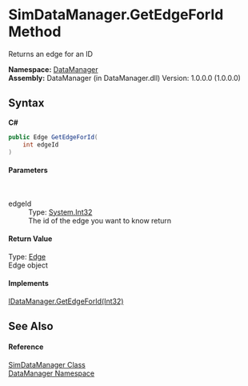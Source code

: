 # SimDataManager.GetEdgeForId Method 
 

Returns an edge for an ID

**Namespace:**&nbsp;<a href="699cd2d6-1481-41f2-ef8c-776ba4af1388">DataManager</a><br />**Assembly:**&nbsp;DataManager (in DataManager.dll) Version: 1.0.0.0 (1.0.0.0)

## Syntax

**C#**<br />
``` C#
public Edge GetEdgeForId(
	int edgeId
)
```


#### Parameters
&nbsp;<dl><dt>edgeId</dt><dd>Type: <a href="http://msdn2.microsoft.com/en-us/library/td2s409d" target="_blank">System.Int32</a><br />The id of the edge you want to know return</dd></dl>

#### Return Value
Type: <a href="19be5487-4623-807c-776e-93934534c2f8">Edge</a><br />Edge object

#### Implements
<a href="f86b72a3-eb02-48b7-263a-92d2391c9bef">IDataManager.GetEdgeForId(Int32)</a><br />

## See Also


#### Reference
<a href="c932baac-c60b-aa6f-f5c0-a68d804542cd">SimDataManager Class</a><br /><a href="699cd2d6-1481-41f2-ef8c-776ba4af1388">DataManager Namespace</a><br />
